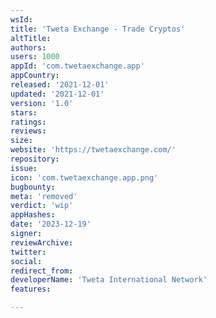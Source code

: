 ```yaml
---
wsId: 
title: 'Tweta Exchange - Trade Cryptos'
altTitle: 
authors: 
users: 1000
appId: 'com.twetaexchange.app'
appCountry: 
released: '2021-12-01'
updated: '2021-12-01'
version: '1.0'
stars: 
ratings: 
reviews: 
size: 
website: 'https://twetaexchange.com/'
repository: 
issue: 
icon: 'com.twetaexchange.app.png'
bugbounty: 
meta: 'removed'
verdict: 'wip'
appHashes: 
date: '2023-12-19'
signer: 
reviewArchive: 
twitter: 
social: 
redirect_from: 
developerName: 'Tweta International Network'
features: 

---
```


